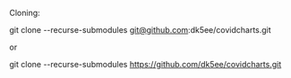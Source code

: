 Cloning:

git clone --recurse-submodules git@github.com:dk5ee/covidcharts.git

or 

git clone --recurse-submodules https://github.com/dk5ee/covidcharts.git

